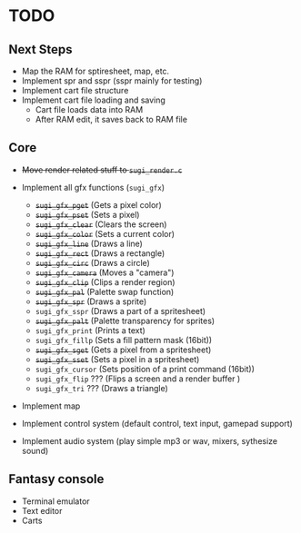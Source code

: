 # TODO

## Next Steps
- Map the RAM for sptiresheet, map, etc.
- Implement spr and sspr (sspr mainly for testing)
- Implement cart file structure
- Implement cart file loading and saving
    - Cart file loads data into RAM
    - After RAM edit, it saves back to RAM file

## Core
- ~~Move render related stuff to `sugi_render.c`~~
- Implement all gfx functions (`sugi_gfx`)
    - ~~`sugi_gfx_pget`~~ (Gets a pixel color)
    - ~~`sugi_gfx_pset`~~ (Sets a pixel)
    - ~~`sugi_gfx_clear`~~ (Clears the screen)
    - ~~`sugi_gfx_color`~~ (Sets a current color)
    - ~~`sugi_gfx_line`~~ (Draws a line)
    - ~~`sugi_gfx_rect`~~ (Draws a rectangle)
    - ~~`sugi_gfx_circ`~~ (Draws a circle)
    - ~~`sugi_gfx_camera`~~ (Moves a "camera")
    - ~~`sugi_gfx_clip`~~ (Clips a render region)
    - ~~`sugi_gfx_pal`~~ (Palette swap function)
    - ~~`sugi_gfx_spr`~~ (Draws a sprite)
    - `sugi_gfx_sspr` (Draws a part of a spritesheet)
    - ~~`sugi_gfx_palt`~~ (Palette transparency for sprites)
    - `sugi_gfx_print` (Prints a text)
    - `sugi_gfx_fillp` (Sets a fill pattern mask (16bit))
    - ~~`sugi_gfx_sget`~~ (Gets a pixel from a spritesheet)
    - ~~`sugi_gfx_sset`~~ (Sets a pixel in a spritesheet)
    - `sugi_gfx_cursor` (Sets position of a print command (16bit))
    - `sugi_gfx_flip` ??? (Flips a screen and a render buffer )
    - `sugi_gfx_tri` ??? (Draws a triangle)

- Implement map
- Implement control system (default control, text input, gamepad support)
- Implement audio system (play simple mp3 or wav, mixers, sythesize sound)

## Fantasy console
- Terminal emulator
- Text editor
- Carts

